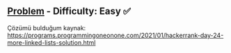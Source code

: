 [Problem](https://www.hackerrank.com/challenges/30-linked-list-deletion/problem) - Difficulty: Easy :white_check_mark:
---


Çözümü bulduğum kaynak: https://programs.programmingoneonone.com/2021/01/hackerrank-day-24-more-linked-lists-solution.html
